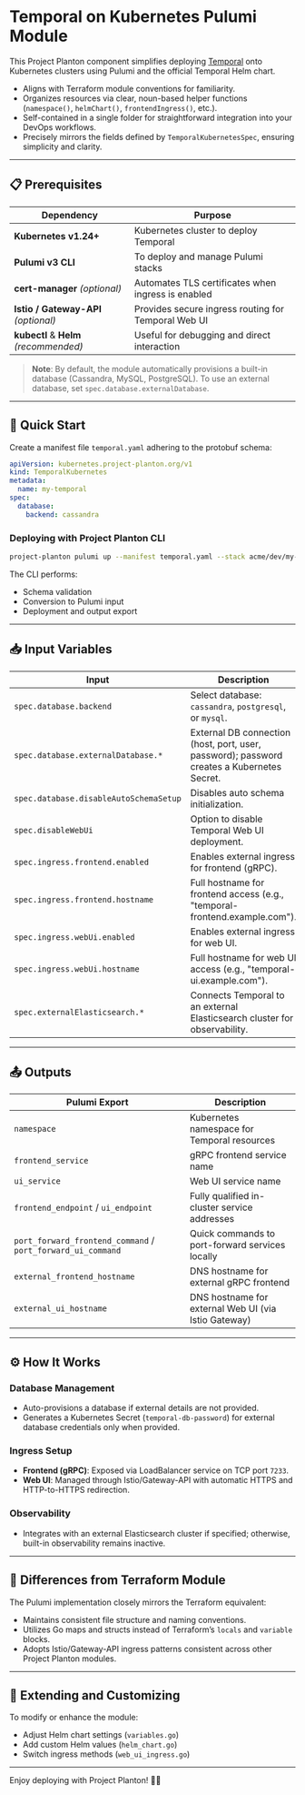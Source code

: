 # Temporal on Kubernetes Pulumi Module

This Project Planton component simplifies deploying [Temporal](https://temporal.io/) onto Kubernetes clusters using
Pulumi and the official Temporal Helm chart.

- Aligns with Terraform module conventions for familiarity.
- Organizes resources via clear, noun-based helper functions (`namespace()`, `helmChart()`, `frontendIngress()`, etc.).
- Self-contained in a single folder for straightforward integration into your DevOps workflows.
- Precisely mirrors the fields defined by `TemporalKubernetesSpec`, ensuring simplicity and clarity.

---

## 📋 Prerequisites

| Dependency                             | Purpose                                             |
|----------------------------------------|-----------------------------------------------------|
| **Kubernetes v1.24+**                  | Kubernetes cluster to deploy Temporal               |
| **Pulumi v3 CLI**                      | To deploy and manage Pulumi stacks                  |
| **cert-manager** *(optional)*          | Automates TLS certificates when ingress is enabled  |
| **Istio / Gateway-API** *(optional)*   | Provides secure ingress routing for Temporal Web UI |
| **kubectl** & **Helm** *(recommended)* | Useful for debugging and direct interaction         |

> **Note**: By default, the module automatically provisions a built-in database (Cassandra, MySQL, PostgreSQL). To use
> an external database, set `spec.database.externalDatabase`.

---

## 🚀 Quick Start

Create a manifest file `temporal.yaml` adhering to the protobuf schema:

```yaml
apiVersion: kubernetes.project-planton.org/v1
kind: TemporalKubernetes
metadata:
  name: my-temporal
spec:
  database:
    backend: cassandra
```

### Deploying with Project Planton CLI

```bash
project-planton pulumi up --manifest temporal.yaml --stack acme/dev/my-temporal
```

The CLI performs:

- Schema validation
- Conversion to Pulumi input
- Deployment and output export

---

## 📥 Input Variables

| Input                                  | Description                                                                                |
|----------------------------------------|--------------------------------------------------------------------------------------------|
| `spec.database.backend`                | Select database: `cassandra`, `postgresql`, or `mysql`.                                    |
| `spec.database.externalDatabase.*`     | External DB connection (host, port, user, password); password creates a Kubernetes Secret. |
| `spec.database.disableAutoSchemaSetup` | Disables auto schema initialization.                                                       |
| `spec.disableWebUi`                    | Option to disable Temporal Web UI deployment.                                              |
| `spec.ingress.frontend.enabled`        | Enables external ingress for frontend (gRPC).                                              |
| `spec.ingress.frontend.hostname`       | Full hostname for frontend access (e.g., "temporal-frontend.example.com").                 |
| `spec.ingress.webUi.enabled`           | Enables external ingress for web UI.                                                       |
| `spec.ingress.webUi.hostname`          | Full hostname for web UI access (e.g., "temporal-ui.example.com").                         |
| `spec.externalElasticsearch.*`         | Connects Temporal to an external Elasticsearch cluster for observability.                  |

---

## 📤 Outputs

| Pulumi Export                                               | Description                                          |
|-------------------------------------------------------------|------------------------------------------------------|
| `namespace`                                                 | Kubernetes namespace for Temporal resources          |
| `frontend_service`                                          | gRPC frontend service name                           |
| `ui_service`                                                | Web UI service name                                  |
| `frontend_endpoint` / `ui_endpoint`                         | Fully qualified in-cluster service addresses         |
| `port_forward_frontend_command` / `port_forward_ui_command` | Quick commands to port-forward services locally      |
| `external_frontend_hostname`                                | DNS hostname for external gRPC frontend              |
| `external_ui_hostname`                                      | DNS hostname for external Web UI (via Istio Gateway) |

---

## ⚙️ How It Works

### Database Management

- Auto-provisions a database if external details are not provided.
- Generates a Kubernetes Secret (`temporal-db-password`) for external database credentials only when provided.

### Ingress Setup

- **Frontend (gRPC)**: Exposed via LoadBalancer service on TCP port `7233`.
- **Web UI**: Managed through Istio/Gateway-API with automatic HTTPS and HTTP-to-HTTPS redirection.

### Observability

- Integrates with an external Elasticsearch cluster if specified; otherwise, built-in observability remains inactive.

---

## 📌 Differences from Terraform Module

The Pulumi implementation closely mirrors the Terraform equivalent:

- Maintains consistent file structure and naming conventions.
- Utilizes Go maps and structs instead of Terraform’s `locals` and `variable` blocks.
- Adopts Istio/Gateway-API ingress patterns consistent across other Project Planton modules.

---

## 🔧 Extending and Customizing

To modify or enhance the module:

- Adjust Helm chart settings (`variables.go`)
- Add custom Helm values (`helm_chart.go`)
- Switch ingress methods (`web_ui_ingress.go`)

---

Enjoy deploying with Project Planton! 🌿🚀
